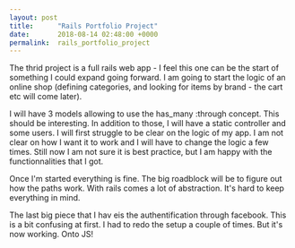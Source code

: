 ```yaml
---
layout: post
title:      "Rails Portfolio Project"
date:       2018-08-14 02:48:00 +0000
permalink:  rails_portfolio_project
---
```



The thrid project is a full rails web app - I feel this one can be the start of something I could expand going forward. I am going to start the logic of an online shop (defining categories, and looking for items by brand - the cart etc will come later).

I will have 3 models allowing to use the has_many :through concept. This should be interesting. In addition to those, I will have a static controller and some users. 
I will first struggle to be clear on the logic of my app. I am not clear on how I want it to work and I will have to change the logic a few times. Still now I am not sure it is best practice, but I am happy with the functionnalities that I got.

Once I'm started everything is fine. The big roadblock will be to figure out how the paths work. With rails comes a lot of abstraction. It's hard to keep everything in mind.

The last big piece that I hav eis the authentification through facebook. This is a bit confusing at first. I had to redo the setup a couple of times. But it's now working.
Onto JS!
